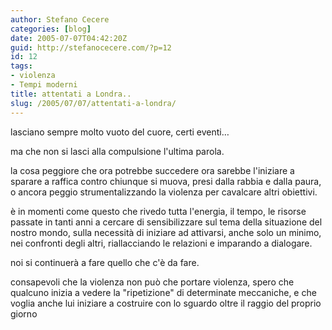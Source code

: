 ```yaml
---
author: Stefano Cecere
categories: [blog]
date: 2005-07-07T04:42:20Z
guid: http://stefanocecere.com/?p=12
id: 12
tags:
- violenza
- Tempi moderni
title: attentati a Londra..
slug: /2005/07/07/attentati-a-londra/
---
```


lasciano sempre molto vuoto del cuore, certi eventi…

ma che non si lasci alla compulsione l'ultima parola.

la cosa peggiore che ora potrebbe succedere ora sarebbe l'iniziare a sparare a raffica contro chiunque si muova, presi dalla rabbia e dalla paura, o ancora peggio strumentalizzando la violenza per cavalcare altri obiettivi.

è in momenti come questo che rivedo tutta l'energia, il tempo, le risorse passate in tanti anni a cercare di sensibilizzare sul tema della situazione del nostro mondo, sulla necessità di iniziare ad attivarsi, anche solo un minimo, nei confronti degli altri, riallacciando le relazioni e imparando a dialogare.

noi si continuerà a fare quello che c'è da fare.
  
consapevoli che la violenza non può che portare violenza, spero che qualcuno inizia a vedere la "ripetizione" di determinate meccaniche, e che voglia anche lui iniziare a costruire con lo sguardo oltre il raggio del proprio giorno